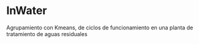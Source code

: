 # InWater
Agrupamiento con Kmeans, de ciclos de funcionamiento en una planta de tratamiento de aguas residuales
